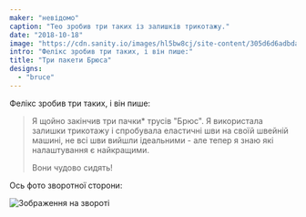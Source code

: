 ```yaml
---
maker: "невідомо"
caption: "Тео зробив три таких із залишків трикотажу."
date: "2018-10-18"
image: "https://cdn.sanity.io/images/hl5bw8cj/site-content/305d6d6adbdad633bc2cd33b0de6f7a199a38c28-3043x2282.jpg"
intro: "Фелікс зробив три таких, і він пише:"
title: "Три пакети Брюса"
designs:
  - "bruce"
---
```


Фелікс зробив три таких, і він пише:

> Я щойно закінчив три пачки* трусів "Брюс". Я використала залишки трикотажу і спробувала еластичні шви на своїй швейній машині, не всі шви вийшли ідеальними - але тепер я знаю які налаштування є найкращими. 
> 
> Вони чудово сидять!

Ось фото зворотної сторони:

![Зображення на звороті](https://posts.freesewing.org/uploads/bruce_three_pack_back_6ed8c9ae38.jpg "Зображення на звороті")
